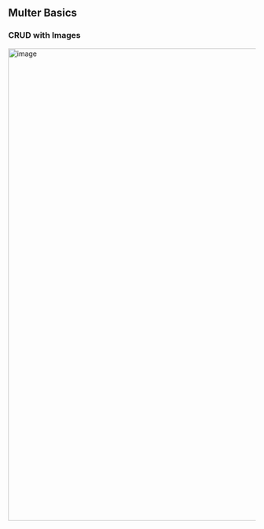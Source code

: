 ## Multer Basics
### CRUD with Images

<img width="960" alt="image" src="https://github.com/itsaman123/Image-CRUD/assets/84653396/340d72d3-ef42-444a-9c12-343bb376e6ec">
